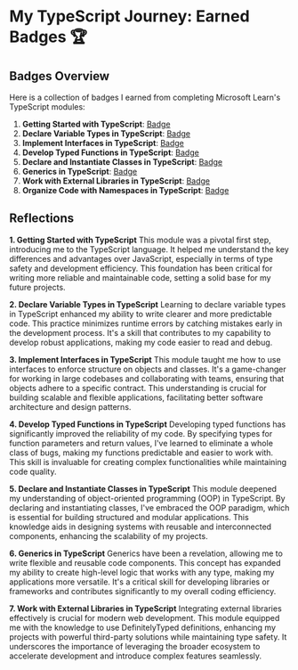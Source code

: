 # My TypeScript Journey: Earned Badges 🏆

## Badges Overview

Here is a collection of badges I earned from completing Microsoft Learn's TypeScript modules:

1. **Getting Started with TypeScript**: [Badge](https://learn.microsoft.com/api/achievements/share/en-us/Shakhboz-7859/4SEX2VTK?sharingId=F81E7CCDA44350B8)
2. **Declare Variable Types in TypeScript**: [Badge](https://learn.microsoft.com/api/achievements/share/en-us/Shakhboz-7859/FZWLU6QX?sharingId=F81E7CCDA44350B8)
3. **Implement Interfaces in TypeScript**: [Badge](https://learn.microsoft.com/api/achievements/share/en-us/Shakhboz-7859/FZNZ4E6X?sharingId=F81E7CCDA44350B8)
4. **Develop Typed Functions in TypeScript**: [Badge](https://learn.microsoft.com/api/achievements/share/en-us/Shakhboz-7859/4SP5PMFK?sharingId=F81E7CCDA44350B8)
5. **Declare and Instantiate Classes in TypeScript**: [Badge](https://learn.microsoft.com/api/achievements/share/en-us/Shakhboz-7859/VK2G9AQM?sharingId=F81E7CCDA44350B8)
6. **Generics in TypeScript**: [Badge](https://learn.microsoft.com/api/achievements/share/en-us/Shakhboz-7859/K54HFVKB?sharingId=F81E7CCDA44350B8)
7. **Work with External Libraries in TypeScript**: [Badge](https://learn.microsoft.com/api/achievements/share/en-us/Shakhboz-7859/FZNKSJRX?sharingId=F81E7CCDA44350B8)
8. **Organize Code with Namespaces in TypeScript**: [Badge](https://learn.microsoft.com/api/achievements/share/en-us/Shakhboz-7859/J6DNAEHT?sharingId=F81E7CCDA44350B8)

## Reflections

**1. Getting Started with TypeScript**
This module was a pivotal first step, introducing me to the TypeScript language. It helped me understand the key differences and advantages over JavaScript, especially in terms of type safety and development efficiency. This foundation has been critical for writing more reliable and maintainable code, setting a solid base for my future projects.

**2. Declare Variable Types in TypeScript**
Learning to declare variable types in TypeScript enhanced my ability to write clearer and more predictable code. This practice minimizes runtime errors by catching mistakes early in the development process. It's a skill that contributes to my capability to develop robust applications, making my code easier to read and debug.

**3. Implement Interfaces in TypeScript**
This module taught me how to use interfaces to enforce structure on objects and classes. It's a game-changer for working in large codebases and collaborating with teams, ensuring that objects adhere to a specific contract. This understanding is crucial for building scalable and flexible applications, facilitating better software architecture and design patterns.

**4. Develop Typed Functions in TypeScript**
Developing typed functions has significantly improved the reliability of my code. By specifying types for function parameters and return values, I've learned to eliminate a whole class of bugs, making my functions predictable and easier to work with. This skill is invaluable for creating complex functionalities while maintaining code quality.

**5. Declare and Instantiate Classes in TypeScript**
This module deepened my understanding of object-oriented programming (OOP) in TypeScript. By declaring and instantiating classes, I've embraced the OOP paradigm, which is essential for building structured and modular applications. This knowledge aids in designing systems with reusable and interconnected components, enhancing the scalability of my projects.

**6. Generics in TypeScript**
Generics have been a revelation, allowing me to write flexible and reusable code components. This concept has expanded my ability to create high-level logic that works with any type, making my applications more versatile. It's a critical skill for developing libraries or frameworks and contributes significantly to my overall coding efficiency.

**7. Work with External Libraries in TypeScript**
Integrating external libraries effectively is crucial for modern web development. This module equipped me with the knowledge to use DefinitelyTyped definitions, enhancing my projects with powerful third-party solutions while maintaining type safety. It underscores the importance of leveraging the broader ecosystem to accelerate development and introduce complex features seamlessly.
